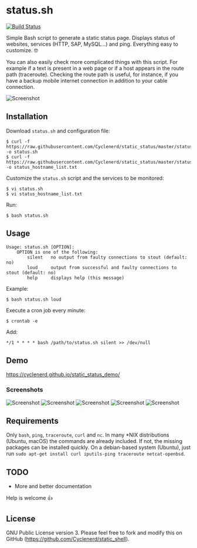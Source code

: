 # status.sh

[![Build Status](https://travis-ci.org/Cyclenerd/static_status.svg?branch=master)](https://travis-ci.org/Cyclenerd/static_status)

Simple Bash script to generate a static status page. Displays status of websites, services (HTTP, SAP, MySQL...) and ping. Everything easy to customize. 🤓

You can also easily check more complicated things with this script.
For example if a text is present in a web page or if a host appears in the route path (traceroute).
Checking the route path is useful, for instance, if you have a backup mobile internet connection in addition to your cable connection.

![Screenshot](https://www.nkn-it.de/static_status/Status-Page-Past-Incidents.jpg)

## Installation

Download `status.sh` and configuration file:

	$ curl -f https://raw.githubusercontent.com/Cyclenerd/static_status/master/status.sh -o status.sh
	$ curl -f https://raw.githubusercontent.com/Cyclenerd/static_status/master/status_hostname_list.txt -o status_hostname_list.txt

Customize the `status.sh` script and the services to be monitored:

	$ vi status.sh
	$ vi status_hostname_list.txt

Run:

	$ bash status.sh

## Usage

	Usage: status.sh [OPTION]:
		OPTION is one of the following:
			silent	 no output from faulty connections to stout (default: no)
			loud	 output from successful and faulty connections to stout (default: no)
			help	 displays help (this message)

Example:

	$ bash status.sh loud

Execute a cron job every minute:

	$ crontab -e

Add:

	*/1 * * * * bash /path/to/status.sh silent >> /dev/null


## Demo

https://cyclenerd.github.io/static_status_demo/

### Screenshots

![Screenshot](https://www.nkn-it.de/static_status/Status-Page-Maintenance.jpg)
![Screenshot](https://www.nkn-it.de/static_status/Status-Page-OK.jpg)
![Screenshot](https://www.nkn-it.de/static_status/Status-Page-Outage.jpg)
![Screenshot](https://www.nkn-it.de/static_status/Status-Page-Major_Outage.jpg)
![Screenshot](https://www.nkn-it.de/static_status/Status-Page-Past-Incidents.jpg)

## Requirements

Only `bash`, `ping`, `traceroute`, `curl` and `nc`. In many *NIX distributions (Ubuntu, macOS) the commands are already included.
If not, the missing packages can be installed quickly.
On a debian-based system (Ubuntu), just run `sudo apt-get install curl iputils-ping traceroute netcat-openbsd`.

## TODO

* More and better documentation

Help is welcome 👍


## License

GNU Public License version 3.
Please feel free to fork and modify this on GitHub (https://github.com/Cyclenerd/static_shell).